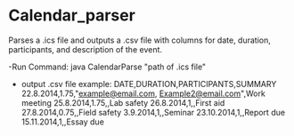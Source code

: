 # Calendar_parser

Parses a .ics file and outputs a .csv file with columns for date, duration, participants, and description of the event.

-Run Command:   java CalendarParse "path of .ics file"

- output .csv file example: 
DATE,DURATION,PARTICIPANTS,SUMMARY
22.8.2014,1.75,"example@email.com, Example2@email.com",Work meeting
25.8.2014,1.75,,Lab safety
26.8.2014,1,,First aid
27.8.2014,0.75,,Field safety
3.9.2014,1,,Seminar
23.10.2014,1,,Report due
15.11.2014,1,,Essay due
